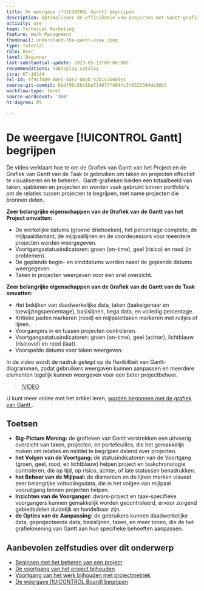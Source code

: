 ```yaml
---
title: De weergave [!UICONTROL Gantt] begrijpen
description: Optimaliseer de efficiëntie van projecten met Gantt-grafieken, met een totaalbeeld, voortgangscontrole, mijlpaalbeheer, voorgangerinzichten en aanpasbare opties om taken- en resourcebeheer te stroomlijnen.
activity: use
team: Technical Marketing
feature: Work Management
thumbnail: understand-the-gantt-view.jpeg
type: Tutorial
role: User
level: Beginner
last-substantial-update: 2023-05-11T00:00:00Z
recommendations: noDisplay,catalog
jira: KT-10144
exl-id: 9f9cf889-8be5-43e2-88ab-52b1c35603ec
source-git-commit: bbdf99c6bc1be714077fd94fc3f8325394de36b3
workflow-type: tm+mt
source-wordcount: '360'
ht-degree: 0%

---
```


# De weergave [!UICONTROL Gantt] begrijpen

De video verklaart hoe te om de Grafiek van Gantt van het Project en de Grafiek van Gantt van de Taak te gebruiken om taken en projecten effectief te visualiseren en te beheren. &#x200B; Gantt-grafieken bieden een totaalbeeld van taken, sjablonen en projecten en worden vaak gebruikt binnen portfolio&#39;s om de relaties tussen projecten te begrijpen, met name projecten die bronnen delen. &#x200B;

**Zeer belangrijke eigenschappen van de Grafiek van de Gantt van het Project omvatten:**

* De werkelijke datums (groene driehoeken), het percentage complete, de mijlpaaldiamant, de mijlpaallijnen en de voordecessors voor meerdere projecten worden weergegeven. &#x200B;
* Voortgangsstatusindicatoren: groen (on-time), geel (risico) en rood (in problemen).
* De geplande begin- en einddatums worden naast de geplande datums weergegeven.
* Taken in projecten weergeven voor een snel overzicht.

**Zeer belangrijke eigenschappen van de Grafiek van de Gantt van de Taak omvatten:**

* Het bekijken van daadwerkelijke data, taken (taakeigenaar en toewijzingspercentage), basislijnen, bega data, en volledig percentage.
* Kritieke paden markeren (rood) en mijlpalettaken markeren met ruitjes of lijnen.
* Voorgangers in en tussen projecten controleren. &#x200B;
* Voortgangsstatusindicatoren: groen (on-time), geel (achter), lichtblauw (risicovol) en rood (laat).
* Voorspelde datums voor taken weergeven.

In de video wordt de nadruk gelegd op de flexibiliteit van Gantt-diagrammen, zodat gebruikers weergaven kunnen aanpassen en meerdere elementen tegelijk kunnen weergeven voor een beter projectbeheer.

>[!VIDEO](https://video.tv.adobe.com/v/3419304/?quality=12&learn=on&enablevpops=1)

U kunt meer online met het artikel leren, [ worden begonnen met de grafiek van Gantt ](https://experienceleague.adobe.com/docs/workfront/using/manage-work/the-gantt-chart/gantt-chart-overview/get-started-with-gantt.html?lang=en).

## Toetsen

* **Big-Picture Mening:** de grafieken van Gantt verstrekken een uitvoerig overzicht van taken, projecten, en portefeuilles, die het gemakkelijk maken om relaties en middel te begrijpen delend over projecten. &#x200B;
* **het Volgen van de Voortgang:** de statusindicatoren van de Voortgang (groen, geel, rood, en lichtblauw) helpen project en taakchronologie controleren, die op tijd, op risico, achter, of late statussen benadrukken. &#x200B;
* **het Beheer van de Mijlpaal:** de diamanten en de lijnen merken visueel zeer belangrijke voltooiingsdata, die in het volgen van mijlpaal vooruitgang binnen projecten helpen. &#x200B;
* **Inzichten van de Voorganger:** dwars-project en taak-specifieke voorgangers kunnen gemakkelijk worden gecontroleerd, ervoor zorgend gebiedsdelen duidelijk en handelbaar zijn. &#x200B;
* **de Opties van de Aanpassing:** de gebruikers kunnen daadwerkelijke data, geprojecteerde data, basislijnen, taken, en meer tonen, die de het grafiekmening van Gantt aan hun specifieke behoeften aanpassen.


## Aanbevolen zelfstudies over dit onderwerp

* [Beginnen met het beheren van een project](/help/manage-work/projects/getting-started-manage-a-project.md)
* [De voortgang van het project bijhouden](/help/manage-work/projects/track-overall-project-progress.md)
* [Voortgang van het werk bijhouden met projectmetriek](/help/manage-work/projects/track-work-progress-with-project-metrics.md)
* [De weergave [!UICONTROL Board] begrijpen](/help/manage-work/projects/understand-the-board-view.md)
